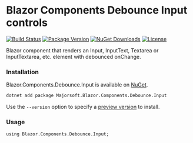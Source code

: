 Blazor Components Debounce Input controls
============
[![Build Status](https://dev.azure.com/major-soft/GitHub/_apis/build/status/blazor-components/blazor-components-build-check)](https://dev.azure.com/major-soft/GitHub/_build/latest?definitionId=6)
[![Package Version](https://img.shields.io/nuget/v/Majorsoft.Blazor.Components.Debounce.Input?label=Latest%20Version)](https://www.nuget.org/packages/Majorsoft.Blazor.Components.Debounce.Input/)
[![NuGet Downloads](https://img.shields.io/nuget/dt/Majorsoft.Blazor.Components.Debounce.Input?label=Downloads)](https://www.nuget.org/packages/Majorsoft.Blazor.Components.Debounce.Input/)
[![License](https://img.shields.io/badge/License-MIT-green.svg)](https://github.com/majorimi/blazor-components/blob/master/LICENSE)

Blazor component that renders an Input, InputText, Textarea or InputTextarea, etc. element with debounced onChange.

### Installation

Blazor.Components.Debounce.Input is available on [NuGet](https://www.nuget.org/packages/Majorsoft.Blazor.Components.Debounce.Input/). 

```sh
dotnet add package Majorsoft.Blazor.Components.Debounce.Input
```
Use the `--version` option to specify a [preview version](https://www.nuget.org/packages/Majorsoft.Blazor.Components.Debounce.Input/absoluteLatest) to install.

### Usage

```
using Blazor.Components.Debounce.Input;
```

